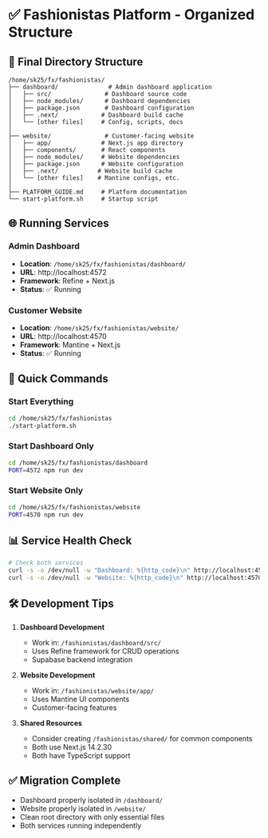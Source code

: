 # ✅ Fashionistas Platform - Organized Structure

## 📁 Final Directory Structure
```
/home/sk25/fx/fashionistas/
├── dashboard/              # Admin dashboard application
│   ├── src/               # Dashboard source code
│   ├── node_modules/      # Dashboard dependencies
│   ├── package.json       # Dashboard configuration
│   ├── .next/            # Dashboard build cache
│   └── [other files]     # Config, scripts, docs
│
├── website/               # Customer-facing website
│   ├── app/              # Next.js app directory
│   ├── components/       # React components
│   ├── node_modules/     # Website dependencies
│   ├── package.json      # Website configuration
│   ├── .next/           # Website build cache
│   └── [other files]    # Mantine configs, etc.
│
├── PLATFORM_GUIDE.md     # Platform documentation
└── start-platform.sh     # Startup script
```

## 🌐 Running Services

### Admin Dashboard
- **Location**: `/home/sk25/fx/fashionistas/dashboard/`
- **URL**: http://localhost:4572
- **Framework**: Refine + Next.js
- **Status**: ✅ Running

### Customer Website
- **Location**: `/home/sk25/fx/fashionistas/website/`
- **URL**: http://localhost:4570
- **Framework**: Mantine + Next.js
- **Status**: ✅ Running

## 🚀 Quick Commands

### Start Everything
```bash
cd /home/sk25/fx/fashionistas
./start-platform.sh
```

### Start Dashboard Only
```bash
cd /home/sk25/fx/fashionistas/dashboard
PORT=4572 npm run dev
```

### Start Website Only
```bash
cd /home/sk25/fx/fashionistas/website
PORT=4570 npm run dev
```

## 📊 Service Health Check
```bash
# Check both services
curl -s -o /dev/null -w "Dashboard: %{http_code}\n" http://localhost:4572
curl -s -o /dev/null -w "Website: %{http_code}\n" http://localhost:4570
```

## 🛠️ Development Tips

1. **Dashboard Development**
   - Work in: `/fashionistas/dashboard/src/`
   - Uses Refine framework for CRUD operations
   - Supabase backend integration

2. **Website Development**
   - Work in: `/fashionistas/website/app/`
   - Uses Mantine UI components
   - Customer-facing features

3. **Shared Resources**
   - Consider creating `/fashionistas/shared/` for common components
   - Both use Next.js 14.2.30
   - Both have TypeScript support

## ✅ Migration Complete
- Dashboard properly isolated in `/dashboard/`
- Website properly isolated in `/website/`
- Clean root directory with only essential files
- Both services running independently
